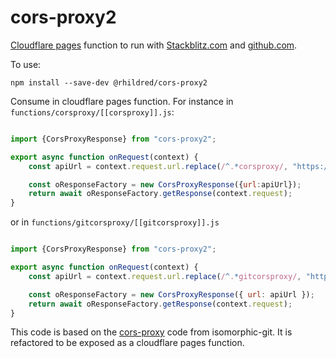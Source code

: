 # cors-proxy2
[Cloudflare pages](https://developers.cloudflare.com/pages/platform/functions/) function to run with [Stackblitz.com](https://stackblitz.com) and [github.com](https://github.com).

To use:

`npm install --save-dev @rhildred/cors-proxy2`

Consume in cloudflare pages function. For instance in `functions/corsproxy/[[corsproxy]].js`:

```javascript

import {CorsProxyResponse} from "cors-proxy2";

export async function onRequest(context) {
    const apiUrl = context.request.url.replace(/^.*corsproxy/, "https://codeload.github.com");

    const oResponseFactory = new CorsProxyResponse({url:apiUrl});
    return await oResponseFactory.getResponse(context.request);
}

```

or in `functions/gitcorsproxy/[[gitcorsproxy]].js`

```javascript

import {CorsProxyResponse} from "cors-proxy2";

export async function onRequest(context) {
    const apiUrl = context.request.url.replace(/^.*gitcorsproxy/, "https:/");

    const oResponseFactory = new CorsProxyResponse({ url: apiUrl });
    return await oResponseFactory.getResponse(context.request);
}
```

This code is based on the [cors-proxy](https://github.com/isomorphic-git/cors-proxy) code from isomorphic-git. It is refactored to be exposed as a cloudflare pages function.